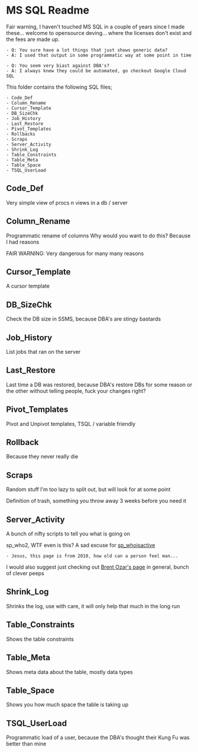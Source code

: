 # MS SQL Readme

Fair warning, I haven't touched MS SQL in a couple of years since I made these... welcome to opensource deving... where the licenses don't exist and the fees are made up.

    - Q: You sure have a lot things that just shows generic data?
    - A: I used that output in some programmatic way at some point in time

    - Q: You seem very biast against DBA's?
    - A: I always knew they could be automated, go checkout Google Cloud SQL

This folder contains the following SQL files;

    - Code_Def
    - Column_Rename
    - Cursor_Template
    - DB_SizeChk
    - Job_History
    - Last_Restore
    - Pivot_Templates
    - Rollbacks
    - Scraps
    - Server_Activity
    - Shrink_Log
    - Table_Constraints
    - Table_Meta
    - Table_Space
    - TSQL_UserLoad


## Code_Def

Very simple view of procs n views in a db / server

## Column_Rename

Programmatic rename of columns
Why would you want to do this? Because I had reasons

FAIR WARNING: Very dangerous for many many reasons

## Cursor_Template

A cursor template

## DB_SizeChk

Check the DB size in SSMS, because DBA's are stingy bastards

## Job_History

List jobs that ran on the server

## Last_Restore

Last time a DB was restored, because DBA's restore DBs for some reason or the other without telling people, fuck your changes right?

## Pivot_Templates

Pivot and Unpivot templates, TSQL / variable friendly

## Rollback

Because they never really die

## Scraps

Random stuff I'm too lazy to split out, but will look for at some point

Definition of trash, something you throw away 3 weeks before you need it

## Server_Activity

A bunch of nifty scripts to tell you what is going on

sp_who2, WTF even is this? A sad excuse for [sp_whoisactive](https://www.brentozar.com/archive/2010/09/sql-server-dba-scripts-how-to-find-slow-sql-server-queries/)

    - Jesus, this page is from 2010, how old can a person feel man...

I would also suggest just checking out [Brent Ozar's page](https://www.brentozar.com/) in general, bunch of clever peeps

## Shrink_Log

Shrinks the log, use with care, it will only help that much in the long run

## Table_Constraints

Shows the table constraints

## Table_Meta

Shows meta data about the table, mostly data types

## Table_Space

Shows you how much space the table is taking up

## TSQL_UserLoad

Programmatic load of a user, because the DBA's thought their Kung Fu was better than mine 
